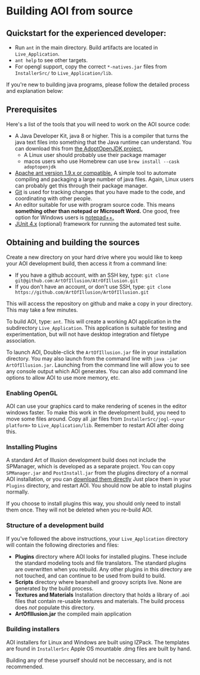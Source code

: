 # Building AOI from source

## Quickstart for the experienced developer:

 * Run `ant` in the main directory. Build artifacts are located in
`Live_Application`.
 * `ant help` to see other targets.
 * For opengl support, copy the correct `*-natives.jar` files from
`InstallerSrc/` to `Live_Application/lib`.

If you're new to building java programs, please follow the detailed
process and explanation below:

## Prerequisites

Here's a list of the tools that you will need to work on the AOI
source code:

 * A Java Developer Kit, java 8 or higher. This is a compiler that
turns the java text files into something that the Java runtime can
understand. You can download this from 
[the AdoptOpenJDK project.](https://adoptopenjdk.net) 
    - A Linux user should probably use their package mamager
    - macos users who use Homebrew can use `brew install --cask adoptopenjdk`
 * [Apache ant version 1.9.x or compatible.](https://ant.apache.org/bindownload.cgi)
A simple tool to automate compiling and packaging a large number of
java files. Again, Linux users can probably get this through their
package manager.
 * [Git](https://git-scm.com/downloads) is used for tracking changes
that you have made to the code, and coordinating with other people.
 * An editor suitable for use with program source code. This means
__something other than notepad or Microsoft Word.__ One good, free
option for Windows users is [notepad++.](https://notepad-plus-plus.org)
 * [JUnit 4.x](http://junit.org/junit4/) (optional) framework for
running the automated test suite.

## Obtaining and building the sources

Create a new directory on your hard drive where you would like to
keep your AOI development build, then access it from a command line:

 * If you have a github account, with an SSH key, type:
`git clone git@github.com:ArtOfIllusion/AtrOfIllusion.git`
 * If you don't have an account, or don't use SSH, type:
`git clone https://github.com/ArtOfIllusion/ArtOfIllusion.git`

This will access the repository on github and make a copy in your
directory. This may take a few minutes.

To build AOI, type: `ant`. This will create a working AOI application
in the subdirectory `Live_Application`. This application is suitable
for testing and experimentation, but will not have desktop integration
and filetype association.

To launch AOI, Double-click the `ArtOfIllusion.jar` file in your
installation directory. You may also
launch from the command line with `java -jar ArtOfIllusion.jar`.
Launching from the command line will allow you to see any console output
which AOI generates. You can also add command line options to allow AOI
to use more memory, etc.

### Enabling OpenGL

AOI can use your graphics card to make rendering of scenes in the
editor windows faster. To make this work in the development build,
you need to move some files around. Copy all .jar files from
`InstallerSrc/jogl-<your platform>` to `Live_Application/lib`. Remember to restart
AOI after doing this.

### Installing Plugins

A standard Art of Illusion development build does not include the
SPManager, which is developed as a separate project. You
can copy `SPManager.jar` and `PostInstall.jar` from the plugins
directory of a normal AOI installation, or you can [download them
directly](https://aoisp.sourceforge.net/AoIRepository/Plugins/SPManager)
Just place them in your `Plugins` directory, and restart AOI. You
should now be able to install plugins normally.

If you choose to install plugins this way, you should only need to
install them once. They will not be deleted when you re-build AOI.


### Structure of a development build

If you've followed the above instructions, your `Live_Application` directory will
contain the following directories and files:

 * __Plugins__ directory where AOI looks for installed
plugins. These include the standard modeling tools and file
translators. The standard plugins are overwritten when
you rebuild. Any other plugins in this directory are not touched, and
can continue to be used from build to build.
 * __Scripts__ directory where beanshell and groovy
scripts live. None are generated by the build process.
 * __Textures and Materials__ Installation directory that holds a library
of .aoi files that contain re-usable textures and materials. The build
process does *not* populate this directory.
 * __ArtOfIllusion.jar__ the compiled main application


### Building installers
AOI installers for Linux and Windows are built using IZPack. The
templates are found in `InstallerSrc` Apple OS mountable .dmg files
are built by hand.

Building any of these yourself should not be neccessary, and is not
recommended.
